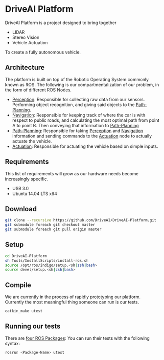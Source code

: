 # DriveAI Platform

DriveAI Platform is a project designed to bring together

* LIDAR
* Stereo Vision
* Vehicle Actuation

To create a fully autonomous vehicle.

## Architecture
The platform is built on top of the Robotic Operating System commonly known as ROS.
The following is our compartmentalization of our problem, in the form of different ROS Nodes.

* [Perception](https://github.com/DriveAI/Perception): Responsible for collecting raw data from our sensors. Performing object recognition, and giving said objects to the [Path-Planning](https://github.com/DriveAI/Path-Planning).
* [Navigation](https://github.com/DriveAI/Navigation): Responsible for keeping track of where the car is with respect to public roads, and calculating the most optimal path from point A to point B. Then conveying that information to [Path-Planning](https://github.com/DriveAI/Path-Planning)
* [Path-Planning](https://github.com/DriveAI/Path-Planning): Responsible for taking [Perception](https://github.com/DriveAI/Perception) and [Navigation](https://github.com/DriveAI/Navigation) information and sending commands to the [Actuation](https://github.com/DriveAI/Actuation) node to actually actuate the vehicle.
* [Actuation](https://github.com/DriveAI/Actuation): Responsible for actuating the vehicle based on simple inputs.

## Requirements
This list of requirements will grow as our hardware needs become increasingly specific.
* USB 3.0
* Ubuntu 14.04 LTS x64

## Download
```bash
git clone --recursive https://github.com/DriveAI/DriveAI-Platform.git
git submodule foreach git checkout master
git submodule foreach git pull origin master
```

## Setup
```bash
cd DriveAI-Platform
sh Tools/InstallScripts/install-ros.sh
source /opt/ros/indigo/setup.<sh|zsh|bash>
source devel/setup.<sh|zsh|bash>
```

## Compile
We are currently in the process of rapidly prototyping our platform. Currently the most meaningful thing someone can run is our tests.
```bash
catkin_make utest
```

## Running our tests
There are [four ROS Packages](https://github.com/DriveAI/DriveAI-Platform):
You can run their tests with the following syntax:
```bash
rosrun <Package-Name> utest
```
